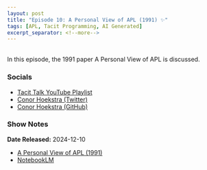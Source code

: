 ```yaml
---
layout: post
title: "Episode 10: A Personal View of APL (1991) ✨"
tags: [APL, Tacit Programming, AI Generated]
excerpt_separator: <!--more-->
---
```



<br>In this episode, the 1991 paper A Personal View of APL is discussed.

<!--more-->

### Socials

* [Tacit Talk YouTube Playlist](https://www.youtube.com/playlist?list=PLVFrD1dmDdvenJhYti3HomLRkC4_Y9AXA)
* [Conor Hoekstra (Twitter)](https://twitter.com/code_report)
* [Conor Hoekstra (GitHub)](https://github.com/codereport/)

### Show Notes

**Date Released:** 2024-12-10 <br>

* [A Personal View of APL (1991)](https://worrydream.com/refs/Iverson_1991_-_A_Personal_View_of_APL.pdf)
* [NotebookLM](https://notebooklm.google.com/)
